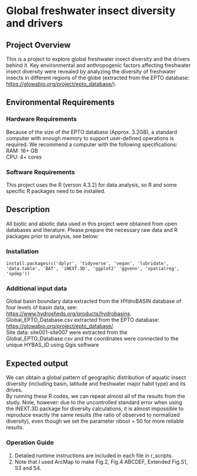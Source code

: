 # Global freshwater insect diversity and drivers

## Project Overview 
This is a project to explore global freshwater insect diversity and the drivers behind it. Key environmental and anthropogenic factors affecting freshwater insect diversity were revealed by analyzing the diversity of freshwater insects in different regions of the globe (extracted from the EPTO database: https://glowabio.org/project/epto_database/).

## Environmental Requirements 

### Hardware Requirements
Because of the size of the EPTO database (Approx. 3.2GB), a standard computer with enough memory to support user-defined operations is required. We recommend a computer with the following specifications:  
RAM: 16+ GB  
CPU: 4+ cores

### Software Requirements
This project uses the R (verson 4.3.2) for data analysis, so R and some specific R packages need to be installed. 

## Description
All biotic and abiotic data used in this project were obtained from open databases and literature. Please prepare the necessary raw data and R packages prior to analysis, see below:

### Installation
`install.packages(c('dplyr', 'tidyverse', 'vegan', 'lubridate', 'data.table', 'BAT', 'iNEXT.3D', 'ggplot2' 'ggvenn', 'spatialreg', 'spdep'))`

### Additional input data

Global basin boundary data extracted from the HYdroBASIN database of four levels of basin data, see: https://www.hydrosheds.org/products/hydrobasins.  
Global_EPTO_Database.csv extracted from the EPTO database: https://glowabio.org/project/epto_database/.  
Site data: site001-site007 were extracted from the Global_EPTO_Database.csv and the coordinates were connected to the unique HYBAS_ID using Qgis software

## Expected output
We can obtain a global pattern of geographic distribution of aquatic insect diversity (including basin, latitude and freshwater major habit type) and its drives.  
By running these R codes, we can repeat almost all of the results from the study. Note, however: due to the uncontrolled standard error when using the iNEXT.3D package for diversity calculations, it is almost impossible to reproduce exactly the same results (the ratio of observed to normalized diversity), even though we set the parameter nboot = 50 for more reliable results.

###  Operation Guide
1. Detailed runtime instructions are included in each file in r_scripts.  
2. Note that I used ArcMap to make Fig.2, Fig.4 ABCDEF, Extended Fig.S1, S3 and S4.  
